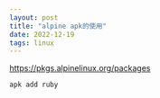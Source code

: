 ```yaml
---
layout: post
title: "alpine apk的使用"
date: 2022-12-19
tags: linux
---
```


https://pkgs.alpinelinux.org/packages

```bash
apk add ruby
```
